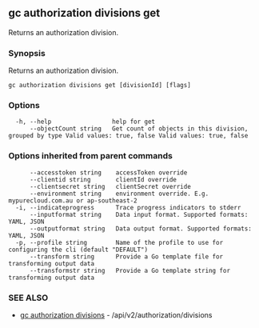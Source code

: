 ## gc authorization divisions get

Returns an authorization division.

### Synopsis

Returns an authorization division.

```
gc authorization divisions get [divisionId] [flags]
```

### Options

```
  -h, --help                 help for get
      --objectCount string   Get count of objects in this division, grouped by type Valid values: true, false Valid values: true, false
```

### Options inherited from parent commands

```
      --accesstoken string    accessToken override
      --clientid string       clientId override
      --clientsecret string   clientSecret override
      --environment string    environment override. E.g. mypurecloud.com.au or ap-southeast-2
  -i, --indicateprogress      Trace progress indicators to stderr
      --inputformat string    Data input format. Supported formats: YAML, JSON
      --outputformat string   Data output format. Supported formats: YAML, JSON
  -p, --profile string        Name of the profile to use for configuring the cli (default "DEFAULT")
      --transform string      Provide a Go template file for transforming output data
      --transformstr string   Provide a Go template string for transforming output data
```

### SEE ALSO

* [gc authorization divisions](gc_authorization_divisions.html)	 - /api/v2/authorization/divisions


